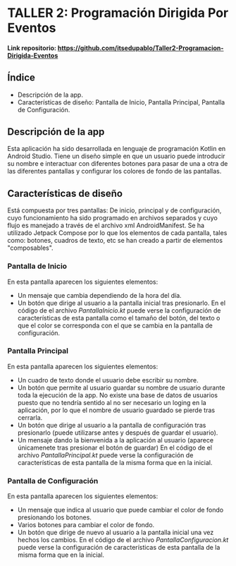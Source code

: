 # TALLER 2: Programación Dirigida Por Eventos
#### Link repositorio: https://github.com/itsedupablo/Taller2-Programacion-Dirigida-Eventos
## Índice
- Descripción de la app.
- Características de diseño: Pantalla de Inicio, Pantalla Principal, Pantalla de Configuración.
## Descripción de la app
Esta aplicación ha sido desarrollada en lenguaje de programación Kotlin en Android Studio. 
Tiene un diseño simple en que un usuario puede introducir su nombre e interactuar con diferentes botones para pasar de una a otra de las diferentes pantallas y configurar los colores de fondo de las pantallas.
## Características de diseño
Está compuesta por tres pantallas: De inicio, principal y de configuración, cuyo funcionamiento ha sido programado en archivos separados y cuyo flujo es manejado a través de el archivo xml AndroidManifest. Se ha utilizado Jetpack Compose por lo que los elementos de cada pantalla, tales como: botones, cuadros de texto, etc se han creado a partir de elementos "composables".
### **Pantalla de Inicio**
En esta pantalla aparecen los siguientes elementos: 
- Un mensaje que cambia dependiendo de la hora del día.
- Un botón que dirige al usuario a la pantalla inicial tras presionarlo.
En el código de el archivo *PantallaInicio.kt* puede verse la configuración de características de esta pantalla como el tamaño del botón, del texto o que el color se corresponda con el que se cambia en la pantalla de configuración.
### **Pantalla Principal**
En esta pantalla aparecen los siguientes elementos: 
- Un cuadro de texto donde el usuario debe escribir su nombre.
- Un botón que permite al usuario guardar su nombre de usuario durante toda la ejecución de la app. No existe una base de datos de usuarios puesto que no tendría sentido al no ser necesario un loging en la aplicación, por lo que el nombre de usuario guardado se pierde tras cerrarla.
- Un botón que dirige al usuario a la pantalla de configuración tras presionarlo (puede utilizarse antes y después de guardar el usuario).
- Un mensaje dando la bienvenida a la aplicación al usuario (aparece únicamenete tras presionar el botón de guardar)
En el código de el archivo *PantallaPrincipal.kt* puede verse la configuración de características de esta pantalla de la misma forma que en la inicial.
### **Pantalla de Configuración**
En esta pantalla aparecen los siguientes elementos: 
- Un mensaje que indica al usuario que puede cambiar el color de fondo presionando los botones.
- Varios botones para cambiar el color de fondo. 
- Un botón que dirige de nuevo al usuario a la pantalla inicial una vez hechos los cambios.
En el código de el archivo *PantallaConfiguracion.kt* puede verse la configuración de características de esta pantalla de la misma forma que en la inicial.




